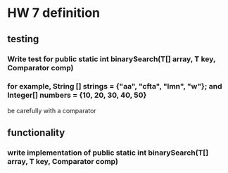 # HW 7 definition
## testing
### Write test for public static <T> int binarySearch(T[] array, T key, Comparator<T> comp) 
### for example, String [] strings = {"aa", "cfta", "lmn", "w"}; and Integer[] numbers = {10, 20, 30, 40, 50}
be carefully with a comparator
## functionality
### write implementation of public static <T> int binarySearch(T[] array, T key, Comparator<T> comp) 
